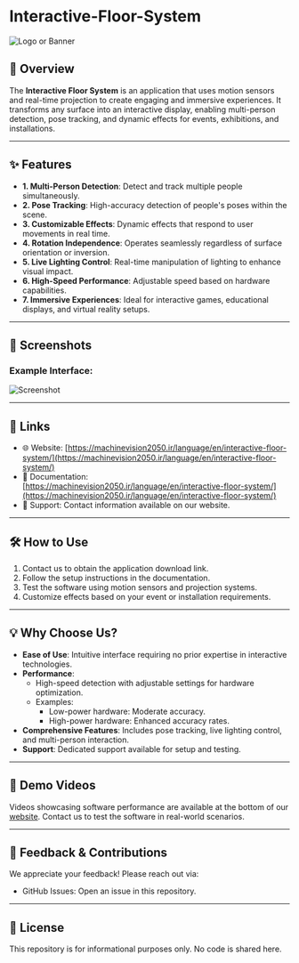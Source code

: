 # Interactive-Floor-System

![Logo or Banner](path/to/logo-or-banner.png)

## 🚀 Overview

The **Interactive Floor System** is an application that uses motion sensors and real-time projection to create engaging and immersive experiences. It transforms any surface into an interactive display, enabling multi-person detection, pose tracking, and dynamic effects for events, exhibitions, and installations.

---

## ✨ Features

- **1. Multi-Person Detection**: Detect and track multiple people simultaneously.
- **2. Pose Tracking**: High-accuracy detection of people's poses within the scene.
- **3. Customizable Effects**: Dynamic effects that respond to user movements in real time.
- **4. Rotation Independence**: Operates seamlessly regardless of surface orientation or inversion.
- **5. Live Lighting Control**: Real-time manipulation of lighting to enhance visual impact.
- **6. High-Speed Performance**: Adjustable speed based on hardware capabilities.
- **7. Immersive Experiences**: Ideal for interactive games, educational displays, and virtual reality setups.

---

## 📸 Screenshots

### Example Interface:
![Screenshot](path/to/screenshot.png)

---

## 🔗 Links

- 🌐 Website: [https://machinevision2050.ir/language/en/interactive-floor-system/](https://machinevision2050.ir/language/en/interactive-floor-system/)
- 📖 Documentation: [https://machinevision2050.ir/language/en/interactive-floor-system/](https://machinevision2050.ir/language/en/interactive-floor-system/)
- 💬 Support: Contact information available on our website.

---

## 🛠️ How to Use

1. Contact us to obtain the application download link.
2. Follow the setup instructions in the documentation.
3. Test the software using motion sensors and projection systems.
4. Customize effects based on your event or installation requirements.

---

## 💡 Why Choose Us?

- **Ease of Use**: Intuitive interface requiring no prior expertise in interactive technologies.
- **Performance**:
  - High-speed detection with adjustable settings for hardware optimization.
  - Examples:
    - Low-power hardware: Moderate accuracy.
    - High-power hardware: Enhanced accuracy rates.
- **Comprehensive Features**: Includes pose tracking, live lighting control, and multi-person interaction.
- **Support**: Dedicated support available for setup and testing.

---

## 🎥 Demo Videos

Videos showcasing software performance are available at the bottom of our [website](https://machinevision2050.ir/language/en/interactive-floor-system/). Contact us to test the software in real-world scenarios.

---

## 📣 Feedback & Contributions

We appreciate your feedback! Please reach out via:
- GitHub Issues: Open an issue in this repository.

---

## 📜 License

This repository is for informational purposes only. No code is shared here.
